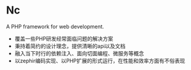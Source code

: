 # Nc

A PHP framework for web development.

* 覆盖一些PHP研发经常面临问题的解决方案
* 秉持着简约的设计理念，提供清晰的api以及文档
* 融入当下时行的依赖注入、面向切面编程、微服务等概念
* 以zephir编码实现、以PHP扩展的形式运行，在性能和效率方面有不俗表现
